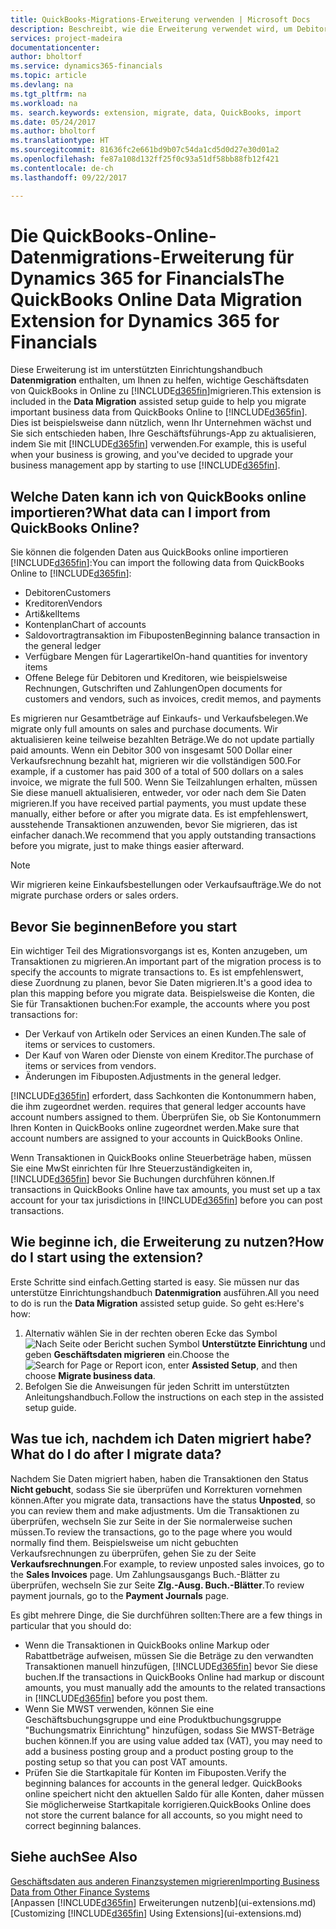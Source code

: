 ```yaml
---
title: QuickBooks-Migrations-Erweiterung verwenden | Microsoft Docs
description: Beschreibt, wie die Erweiterung verwendet wird, um Debitoren, Kreditoren, Artikel und Konten aus QuickBooks-Online auf Dynamics 365 for Financials zu migrieren
services: project-madeira
documentationcenter: 
author: bholtorf
ms.service: dynamics365-financials
ms.topic: article
ms.devlang: na
ms.tgt_pltfrm: na
ms.workload: na
ms. search.keywords: extension, migrate, data, QuickBooks, import
ms.date: 05/24/2017
ms.author: bholtorf
ms.translationtype: HT
ms.sourcegitcommit: 81636fc2e661bd9b07c54da1cd5d0d27e30d01a2
ms.openlocfilehash: fe87a108d132ff25f0c93a51df58bb88fb12f421
ms.contentlocale: de-ch
ms.lasthandoff: 09/22/2017

---
```


# <a name="the-quickbooks-online-data-migration-extension-for-dynamics-365-for-financials"></a><span data-ttu-id="62a11-103">Die QuickBooks-Online-Datenmigrations-Erweiterung für Dynamics 365 for Financials</span><span class="sxs-lookup"><span data-stu-id="62a11-103">The QuickBooks Online Data Migration Extension for Dynamics 365 for Financials</span></span>
<span data-ttu-id="62a11-104">Diese Erweiterung ist im unterstützten Einrichtungshandbuch **Datenmigration** enthalten, um Ihnen zu helfen, wichtige Geschäftsdaten von QuickBooks in Online zu [!INCLUDE[d365fin](includes/d365fin_md.md)]migrieren.</span><span class="sxs-lookup"><span data-stu-id="62a11-104">This extension is included in the **Data Migration** assisted setup guide to help you migrate important business data from QuickBooks Online to [!INCLUDE[d365fin](includes/d365fin_md.md)].</span></span> <span data-ttu-id="62a11-105">Dies ist beispielsweise dann nützlich, wenn Ihr Unternehmen wächst und Sie sich entschieden haben, Ihre Geschäftsführungs-App zu aktualisieren, indem Sie mit [!INCLUDE[d365fin](includes/d365fin_md.md)]  verwenden.</span><span class="sxs-lookup"><span data-stu-id="62a11-105">For example, this is useful when your business is growing, and you've decided to upgrade your business management app by starting to use [!INCLUDE[d365fin](includes/d365fin_md.md)].</span></span>

## <a name="what-data-can-i-import-from-quickbooks-online"></a><span data-ttu-id="62a11-106">Welche Daten kann ich von QuickBooks online importieren?</span><span class="sxs-lookup"><span data-stu-id="62a11-106">What data can I import from QuickBooks Online?</span></span>
<span data-ttu-id="62a11-107">Sie können die folgenden Daten aus QuickBooks online importieren [!INCLUDE[d365fin](includes/d365fin_md.md)]:</span><span class="sxs-lookup"><span data-stu-id="62a11-107">You can import the following data from QuickBooks Online to [!INCLUDE[d365fin](includes/d365fin_md.md)]:</span></span>  

* <span data-ttu-id="62a11-108">Debitoren</span><span class="sxs-lookup"><span data-stu-id="62a11-108">Customers</span></span>
* <span data-ttu-id="62a11-109">Kreditoren</span><span class="sxs-lookup"><span data-stu-id="62a11-109">Vendors</span></span>
* <span data-ttu-id="62a11-110">Arti&kel</span><span class="sxs-lookup"><span data-stu-id="62a11-110">Items</span></span>
* <span data-ttu-id="62a11-111">Kontenplan</span><span class="sxs-lookup"><span data-stu-id="62a11-111">Chart of accounts</span></span> 
* <span data-ttu-id="62a11-112">Saldovortragtransaktion im Fibuposten</span><span class="sxs-lookup"><span data-stu-id="62a11-112">Beginning balance transaction in the general ledger</span></span>
* <span data-ttu-id="62a11-113">Verfügbare Mengen für Lagerartikel</span><span class="sxs-lookup"><span data-stu-id="62a11-113">On-hand quantities for inventory items</span></span>
* <span data-ttu-id="62a11-114">Offene Belege für Debitoren und Kreditoren, wie beispielsweise Rechnungen, Gutschriften und Zahlungen</span><span class="sxs-lookup"><span data-stu-id="62a11-114">Open documents for customers and vendors, such as invoices, credit memos, and payments</span></span>

<span data-ttu-id="62a11-115">Es migrieren nur Gesamtbeträge auf Einkaufs- und Verkaufsbelegen.</span><span class="sxs-lookup"><span data-stu-id="62a11-115">We migrate only full amounts on sales and purchase documents.</span></span> <span data-ttu-id="62a11-116">Wir aktualisieren keine teilweise bezahlten Beträge.</span><span class="sxs-lookup"><span data-stu-id="62a11-116">We do not update partially paid amounts.</span></span> <span data-ttu-id="62a11-117">Wenn ein Debitor 300 von insgesamt 500 Dollar einer Verkaufsrechnung bezahlt hat, migrieren wir die vollständigen 500.</span><span class="sxs-lookup"><span data-stu-id="62a11-117">For example, if a customer has paid 300 of a total of 500 dollars on a sales invoice, we migrate the full 500.</span></span> <span data-ttu-id="62a11-118">Wenn Sie Teilzahlungen erhalten, müssen Sie diese manuell aktualisieren, entweder, vor oder nach dem Sie Daten migrieren.</span><span class="sxs-lookup"><span data-stu-id="62a11-118">If you have received partial payments, you must update these manually, either before or after you migrate data.</span></span> <span data-ttu-id="62a11-119">Es ist empfehlenswert, ausstehende Transaktionen anzuwenden, bevor Sie migrieren, das ist einfacher danach.</span><span class="sxs-lookup"><span data-stu-id="62a11-119">We recommend that you apply outstanding transactions before you migrate, just to make things easier afterward.</span></span>

> [!NOTE]  
>   <span data-ttu-id="62a11-120">Wir migrieren keine Einkaufsbestellungen oder Verkaufsaufträge.</span><span class="sxs-lookup"><span data-stu-id="62a11-120">We do not migrate purchase orders or sales orders.</span></span>

## <a name="before-you-start"></a><span data-ttu-id="62a11-121">Bevor Sie beginnen</span><span class="sxs-lookup"><span data-stu-id="62a11-121">Before you start</span></span>
<span data-ttu-id="62a11-122">Ein wichtiger Teil des Migrationsvorgangs ist es, Konten anzugeben, um Transaktionen zu migrieren.</span><span class="sxs-lookup"><span data-stu-id="62a11-122">An important part of the migration process is to specify the accounts to migrate transactions to.</span></span> <span data-ttu-id="62a11-123">Es ist empfehlenswert, diese Zuordnung zu planen, bevor Sie Daten migrieren.</span><span class="sxs-lookup"><span data-stu-id="62a11-123">It's a good idea to plan this mapping before you migrate data.</span></span> <span data-ttu-id="62a11-124">Beispielsweise die Konten, die Sie für Transaktionen buchen:</span><span class="sxs-lookup"><span data-stu-id="62a11-124">For example, the accounts where you post transactions for:</span></span>  
  
* <span data-ttu-id="62a11-125">Der Verkauf von Artikeln oder Services an einen Kunden.</span><span class="sxs-lookup"><span data-stu-id="62a11-125">The sale of items or services to customers.</span></span>
* <span data-ttu-id="62a11-126">Der Kauf von Waren oder Dienste von einem Kreditor.</span><span class="sxs-lookup"><span data-stu-id="62a11-126">The purchase of items or services from vendors.</span></span>  
* <span data-ttu-id="62a11-127">Änderungen im Fibuposten.</span><span class="sxs-lookup"><span data-stu-id="62a11-127">Adjustments in the general ledger.</span></span>  

[!INCLUDE[d365fin](includes/d365fin_md.md)]<span data-ttu-id="62a11-128"> erfordert, dass Sachkonten die Kontonummern haben, die ihm zugeordnet werden.</span><span class="sxs-lookup"><span data-stu-id="62a11-128"> requires that general ledger accounts have account numbers assigned to them.</span></span> <span data-ttu-id="62a11-129">Überprüfen Sie, ob Sie Kontonummern Ihren Konten in QuickBooks online zugeordnet werden.</span><span class="sxs-lookup"><span data-stu-id="62a11-129">Make sure that account numbers are assigned to your accounts in QuickBooks Online.</span></span>

<span data-ttu-id="62a11-130">Wenn Transaktionen in QuickBooks online Steuerbeträge haben, müssen Sie eine MwSt einrichten für Ihre Steuerzuständigkeiten in, [!INCLUDE[d365fin](includes/d365fin_md.md)] bevor Sie Buchungen durchführen können.</span><span class="sxs-lookup"><span data-stu-id="62a11-130">If transactions in QuickBooks Online have tax amounts, you must set up a tax account for your tax jurisdictions in [!INCLUDE[d365fin](includes/d365fin_md.md)] before you can post transactions.</span></span>

## <a name="how-do-i-start-using-the-extension"></a><span data-ttu-id="62a11-131">Wie beginne ich, die Erweiterung zu nutzen?</span><span class="sxs-lookup"><span data-stu-id="62a11-131">How do I start using the extension?</span></span>
<span data-ttu-id="62a11-132">Erste Schritte sind einfach.</span><span class="sxs-lookup"><span data-stu-id="62a11-132">Getting started is easy.</span></span> <span data-ttu-id="62a11-133">Sie müssen nur das unterstütze Einrichtungshandbuch **Datenmigration** ausführen.</span><span class="sxs-lookup"><span data-stu-id="62a11-133">All you need to do is run the **Data Migration** assisted setup guide.</span></span> <span data-ttu-id="62a11-134">So geht es:</span><span class="sxs-lookup"><span data-stu-id="62a11-134">Here's how:</span></span>

1. <span data-ttu-id="62a11-135">Alternativ wählen Sie in der rechten oberen Ecke das Symbol ![Nach Seite oder Bericht suchen](media/ui-search/search_small.png "") Symbol **Unterstützte Einrichtung** und geben **Geschäftsdaten migrieren** ein.</span><span class="sxs-lookup"><span data-stu-id="62a11-135">Choose the ![Search for Page or Report](media/ui-search/search_small.png "Search for Page or Report icon") icon, enter **Assisted Setup**, and then choose **Migrate business data**.</span></span>
2. <span data-ttu-id="62a11-136">Befolgen Sie die Anweisungen für jeden Schritt im unterstützten Anleitungshandbuch.</span><span class="sxs-lookup"><span data-stu-id="62a11-136">Follow the instructions on each step in the assisted setup guide.</span></span>

## <a name="what-do-i-do-after-i-migrate-data"></a><span data-ttu-id="62a11-137">Was tue ich, nachdem ich Daten migriert habe?</span><span class="sxs-lookup"><span data-stu-id="62a11-137">What do I do after I migrate data?</span></span>
<span data-ttu-id="62a11-138">Nachdem Sie Daten migriert haben, haben die Transaktionen den Status **Nicht gebucht**, sodass Sie sie überprüfen und Korrekturen vornehmen können.</span><span class="sxs-lookup"><span data-stu-id="62a11-138">After you migrate data, transactions have the status **Unposted**, so you can review them and make adjustments.</span></span> <span data-ttu-id="62a11-139">Um die Transaktionen zu überprüfen, wechseln Sie zur Seite in der Sie normalerweise suchen müssen.</span><span class="sxs-lookup"><span data-stu-id="62a11-139">To review the transactions, go to the page where you would normally find them.</span></span> <span data-ttu-id="62a11-140">Beispielsweise um nicht gebuchten Verkaufsrechnungen zu überprüfen, gehen Sie zu der Seite **Verkaufsrechnungen**.</span><span class="sxs-lookup"><span data-stu-id="62a11-140">For example, to review unposted sales invoices, go to the **Sales Invoices** page.</span></span> <span data-ttu-id="62a11-141">Um Zahlungsausgangs Buch.-Blätter zu überprüfen, wechseln Sie zur Seite **Zlg.-Ausg. Buch.-Blätter**.</span><span class="sxs-lookup"><span data-stu-id="62a11-141">To review payment journals, go to the **Payment Journals** page.</span></span>   

<span data-ttu-id="62a11-142">Es gibt mehrere Dinge, die Sie durchführen sollten:</span><span class="sxs-lookup"><span data-stu-id="62a11-142">There are a few things in particular that you should do:</span></span>

* <span data-ttu-id="62a11-143">Wenn die Transaktionen in QuickBooks online Markup oder Rabattbeträge aufweisen, müssen Sie die Beträge zu den verwandten Transaktionen manuell hinzufügen, [!INCLUDE[d365fin](includes/d365fin_md.md)] bevor Sie diese buchen.</span><span class="sxs-lookup"><span data-stu-id="62a11-143">If the transactions in QuickBooks Online had markup or discount amounts, you must manually add the amounts to the related transactions in [!INCLUDE[d365fin](includes/d365fin_md.md)] before you post them.</span></span>
* <span data-ttu-id="62a11-144">Wenn Sie MWST verwenden, können Sie eine Geschäftsbuchungsgruppe und eine Produktbuchungsgruppe "Buchungsmatrix Einrichtung" hinzufügen, sodass Sie MWST-Beträge buchen können.</span><span class="sxs-lookup"><span data-stu-id="62a11-144">If you are using value added tax (VAT), you may need to add a business posting group and a product posting group to the posting setup so that you can post VAT amounts.</span></span>
* <span data-ttu-id="62a11-145">Prüfen Sie die Startkapitale für Konten im Fibuposten.</span><span class="sxs-lookup"><span data-stu-id="62a11-145">Verify the beginning balances for accounts in the general ledger.</span></span> <span data-ttu-id="62a11-146">QuickBooks online speichert nicht den aktuellen Saldo für alle Konten, daher müssen Sie möglicherweise Startkapitale korrigieren.</span><span class="sxs-lookup"><span data-stu-id="62a11-146">QuickBooks Online does not store the current balance for all accounts, so you might need to correct beginning balances.</span></span>

## <a name="see-also"></a><span data-ttu-id="62a11-147">Siehe auch</span><span class="sxs-lookup"><span data-stu-id="62a11-147">See Also</span></span>
[<span data-ttu-id="62a11-148">Geschäftsdaten aus anderen Finanzsystemen migrieren</span><span class="sxs-lookup"><span data-stu-id="62a11-148">Importing Business Data from Other Finance Systems</span></span>](upload-data.md)  
<span data-ttu-id="62a11-149">[Anpassen [!INCLUDE[d365fin](includes/d365fin_md.md)] Erweiterungen nutzenb](ui-extensions.md)</span><span class="sxs-lookup"><span data-stu-id="62a11-149">[Customizing [!INCLUDE[d365fin](includes/d365fin_md.md)] Using Extensions](ui-extensions.md)</span></span>  

